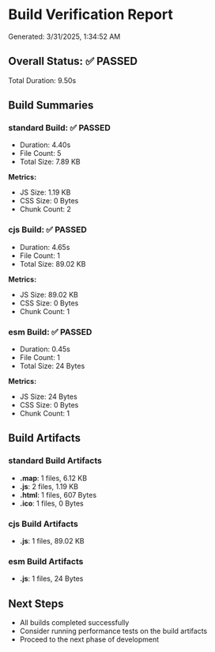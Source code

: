 # Build Verification Report

Generated: 3/31/2025, 1:34:52 AM

## Overall Status: ✅ PASSED

Total Duration: 9.50s

## Build Summaries

### standard Build: ✅ PASSED

- Duration: 4.40s
- File Count: 5
- Total Size: 7.89 KB

**Metrics:**
- JS Size: 1.19 KB
- CSS Size: 0 Bytes
- Chunk Count: 2

### cjs Build: ✅ PASSED

- Duration: 4.65s
- File Count: 1
- Total Size: 89.02 KB

**Metrics:**
- JS Size: 89.02 KB
- CSS Size: 0 Bytes
- Chunk Count: 1

### esm Build: ✅ PASSED

- Duration: 0.45s
- File Count: 1
- Total Size: 24 Bytes

**Metrics:**
- JS Size: 24 Bytes
- CSS Size: 0 Bytes
- Chunk Count: 1

## Build Artifacts

### standard Build Artifacts

- **.map**: 1 files, 6.12 KB
- **.js**: 2 files, 1.19 KB
- **.html**: 1 files, 607 Bytes
- **.ico**: 1 files, 0 Bytes

### cjs Build Artifacts

- **.js**: 1 files, 89.02 KB

### esm Build Artifacts

- **.js**: 1 files, 24 Bytes

## Next Steps

- All builds completed successfully
- Consider running performance tests on the build artifacts
- Proceed to the next phase of development
